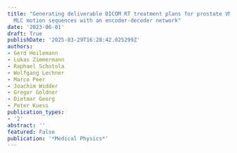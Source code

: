 ```yaml
---
title: "Generating deliverable DICOM RT treatment plans for prostate VMAT by predicting
  MLC motion sequences with an encoder‐decoder network"
date: '2023-06-01'
draft: True
publishDate: '2025-03-29T16:28:42.025299Z'
authors:
- Gerd Heilemann
- Lukas Zimmermann
- Raphael Schotola
- Wolfgang Lechner
- Marco Peer
- Joachim Widder
- Gregor Goldner
- Dietmar Georg
- Peter Kuess
publication_types:
- '2'
abstract: ''
featured: False
publication: '*Medical Physics*'
---
```


